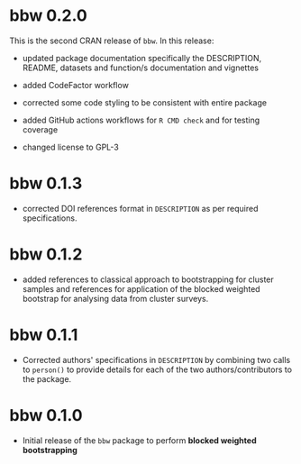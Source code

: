 # bbw 0.2.0

This is the second CRAN release of `bbw`. In this release:

* updated package documentation specifically the DESCRIPTION, README, 
datasets and function/s documentation and vignettes

* added CodeFactor workflow

* corrected some code styling to be consistent with entire package

* added GitHub actions workflows for `R CMD check` and for testing coverage

* changed license to GPL-3

# bbw 0.1.3

* corrected DOI references format in `DESCRIPTION` as per required
specifications.

# bbw 0.1.2

* added references to classical approach to bootstrapping for cluster samples 
and references for application of the blocked weighted bootstrap for analysing 
data from cluster surveys.

# bbw 0.1.1

* Corrected authors' specifications in `DESCRIPTION` by combining two calls 
to `person()` to provide details for each of the two authors/contributors to 
the package.

# bbw 0.1.0

* Initial release of the `bbw` package to perform **blocked weighted bootstrapping**
